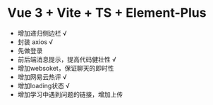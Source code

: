 # Vue 3 + Vite + TS + Element-Plus

- 增加递归侧边栏 √
- 封装 axios √
- 先做登录
- 前后端消息提示，提高代码健壮性 √
- 增加websoket，保证聊天的即时性
- 增加网易云热评 √
- 增加loading状态 √
- 增加学习中遇到问题的链接，增加上传
